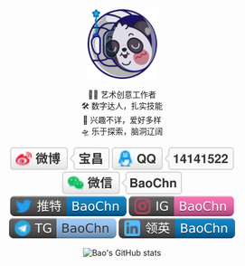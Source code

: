 <div align="center">
 <a target="_blank" href="https://a-b.cc">
  <img width="123" height="123" src="/img/avatar.svg" />
 </a>
 <p>
  👨‍🎨 艺术创意工作者<br>
  🛠️ 数字达人，扎实技能<br>
  🚀 兴趣不详，爱好多样<br>
  🛸 乐于探索，脑洞辽阔</p>
 <p>
  <a target="_blank" href="https://weibo.com/BaoChn"><img src="/img/weibo.svg"/></a>
  <a target="_blank" href="https://A-B.CC/QQ"><img src="/img/QQ.svg"/></a>
  <a target="_blank" href="https://A-B.CC/WC"><img src="/img/wechat.svg"/></a>
  <br>
  <a target="_blank" href="https://twitter.com/BaoChn"><img src="/img/twitter.svg"/></a>
  <a target="_blank" href="https://instagram.com/baochn/"><img src="/img/instagram.svg"/></a>
  <a target="_blank" href="https://t.me/BaoChn"><img src="/img/telegram.svg"/></a>
  <a target="_blank" href="https://linkedin.com/in/BaoChn"><img src="/img/linkedin.svg"/></a>
   </p>
 
![Bao's GitHub stats](https://github-readme-stats.vercel.app/api?username=BaoChn&show_icons=true&theme=ayu-mirage)
</div>
